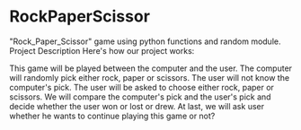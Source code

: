 # RockPaperScissor
"Rock_Paper_Scissor" game using python functions and random module.
Project Description Here's how our project works:

This game will be played between the computer and the user. 
The computer will randomly pick either rock, paper or scissors. 
The user will not know the computer's pick. 
The user will be asked to choose either rock, paper or scissors. 
We will compare the computer's pick and the user's pick and decide whether the user won or lost or drew. 
At last, we will ask user whether he wants to continue playing this game or not?
